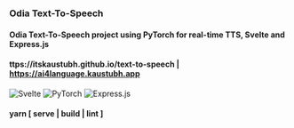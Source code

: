 ### Odia Text-To-Speech

#### Odia Text-To-Speech project using PyTorch for real-time TTS, Svelte and Express.js 
#### ttps://itskaustubh.github.io/text-to-speech | https://ai4language.kaustubh.app

![Svelte](https://img.shields.io/badge/svelte-%23f1413d.svg?style=for-the-badge&logo=svelte&logoColor=white) ![PyTorch](https://img.shields.io/badge/PyTorch-%23EE4C2C.svg?style=for-the-badge&logo=PyTorch&logoColor=white) ![Express.js](https://img.shields.io/badge/express.js-%23404d59.svg?style=for-the-badge&logo=express&logoColor=%2361DAFB)

#### yarn [ serve | build | lint ]
